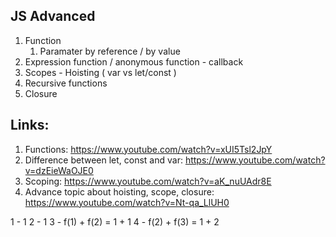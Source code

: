 ## JS Advanced

1. Function
    1. Paramater by reference / by value
2. Expression function / anonymous function - callback
2. Scopes - Hoisting ( var vs let/const )
3. Recursive functions
4. Closure


## Links:

1. Functions: https://www.youtube.com/watch?v=xUI5Tsl2JpY
2. Difference between let, const and var: https://www.youtube.com/watch?v=dzEieWaOJE0
3. Scoping: https://www.youtube.com/watch?v=aK_nuUAdr8E
4. Advance topic about hoisting, scope, closure: https://www.youtube.com/watch?v=Nt-qa_LlUH0

1 - 1
2 - 1
3 - f(1) + f(2) = 1 + 1
4 - f(2) + f(3) = 1 + 2 
